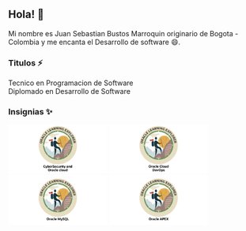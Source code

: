 ## Hola! 👋
Mi nombre es Juan Sebastian Bustos Marroquin originario de Bogota - Colombia y me encanta el Desarrollo de software 😄.

### Titulos ⚡
Tecnico en Programacion de Software
<br>
Diplomado en Desarrollo de Software

### Insignias ✨
<p >
  <img height="100" src="/img/CybersecurityAndOracleCloud.png" alt="My cool Badge"/>
  <img height="100" src="/img/OracleCloudDevOps.png" alt="My cool Badge"/>
  <img height="100" src="/img/OracleMySQL.png" alt="My cool Badge"/>
  <img height="100" src="/img/Oracle_APEX.png" alt="My cool Badge"/>
</p>
<!--
**JSBM4573R/JSBM4573R** is a ✨ _special_ ✨ repository because its `README.md` (this file) appears on your GitHub profile.

Here are some ideas to get you started:

- 🔭 I’m currently working on ...
- 🌱 I’m currently learning ...
- 👯 I’m looking to collaborate on ...
- 🤔 I’m looking for help with ...
- 💬 Ask me about ...
- 📫 How to reach me: ...
- 😄 Pronouns: ...
- ⚡ Fun fact: ...
-->
